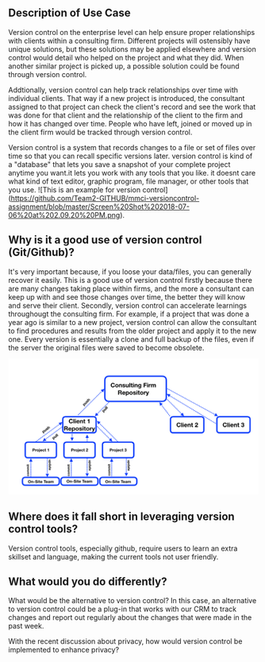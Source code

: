 ## Description of Use Case

Version control on the enterprise level can help ensure proper relationships with clients within a consulting firm. Different projects will ostensibly have unique solutions, but these solutions may be applied elsewhere and version control would detail who helped on the project and what they did. When another similar project is picked up, a possible solution could be found through version control.

Addtionally, version control can help track relationships over time with individual clients. That way if a new project is introduced, the consultant assigned to that project can check the client's record and see the work that was done for that client and the relationship of the client to the firm and how it has changed over time. People who have left, joined or moved up in the client firm would be tracked through version control.

Version control is a system that records changes to a file or set of files over time so that you can recall specific versions later.
version control is kind of a "database" that lets you save a snapshot of your complete project anytime you want.it lets you work with any tools that you like. it doesnt care what kind of text editor, graphic program, file manager, or other tools that you use.
![This is an example for version control] (https://github.com/Team2-GITHUB/mmci-versioncontrol-assignment/blob/master/Screen%20Shot%202018-07-06%20at%202.09.20%20PM.png).

## Why is it a good use of version control (Git/Github)?

It's very important because, if you loose your data/files, you can generally recover it easily.
This is a good use of version control firstly because there are many changes taking place within firms, and the more a consultant can keep up with and see those changes over time, the better they will know and serve their client. Secondly, version control can accelerate learnings throughougt the consulting firm. For example, if a project that was done a year ago is similar to a new project, version control can allow the consultant to find procedures and results from the older project and apply it to the new one.  Every version is essentially a clone and full backup of the files, even if the server the original files were saved to become obsolete.  

![Flow](https://github.com/Team2-GITHUB/mmci-versioncontrol-assignment/blob/master/Version%20Control%20for%20Project%20Management.png)

## Where does it fall short in leveraging version control tools?
Version control tools, especially github, require users to learn an extra skillset and language, making the current tools not user friendly. 

## What would you do differently?

What would be the alternative to version control?
In this case, an alternative to version control could be a plug-in that works with our CRM to track changes and report out regularly about the changes that were made in the past week.

With the recent discussion about privacy, how would version control be implemented to enhance privacy?
